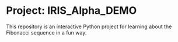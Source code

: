 # Project: IRIS_Alpha_DEMO

This repository is an interactive Python project for learning about the Fibonacci sequence in a fun way.
